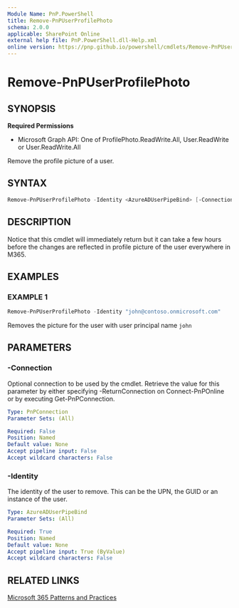 ```yaml
---
Module Name: PnP.PowerShell
title: Remove-PnPUserProfilePhoto
schema: 2.0.0
applicable: SharePoint Online
external help file: PnP.PowerShell.dll-Help.xml
online version: https://pnp.github.io/powershell/cmdlets/Remove-PnPUserProfilePhoto.html
---
```

 
# Remove-PnPUserProfilePhoto

## SYNOPSIS

**Required Permissions**

  * Microsoft Graph API: One of ProfilePhoto.ReadWrite.All, User.ReadWrite or User.ReadWrite.All

Remove the profile picture of a user.

## SYNTAX

```powershell
Remove-PnPUserProfilePhoto -Identity <AzureADUserPipeBind> [-Connection <PnPConnection>] 
```

## DESCRIPTION
Notice that this cmdlet will immediately return but it can take a few hours before the changes are reflected in profile picture of the user everywhere in M365.

## EXAMPLES

### EXAMPLE 1
```powershell
Remove-PnPUserProfilePhoto -Identity "john@contoso.onmicrosoft.com"
```
Removes the picture for the user with user principal name `john`

## PARAMETERS

### -Connection
Optional connection to be used by the cmdlet. Retrieve the value for this parameter by either specifying -ReturnConnection on Connect-PnPOnline or by executing Get-PnPConnection.

```yaml
Type: PnPConnection
Parameter Sets: (All)

Required: False
Position: Named
Default value: None
Accept pipeline input: False
Accept wildcard characters: False
```

### -Identity
The identity of the user to remove. This can be the UPN, the GUID or an instance of the user.

```yaml
Type: AzureADUserPipeBind
Parameter Sets: (All)

Required: True
Position: Named
Default value: None
Accept pipeline input: True (ByValue)
Accept wildcard characters: False
```

## RELATED LINKS

[Microsoft 365 Patterns and Practices](https://aka.ms/m365pnp)
